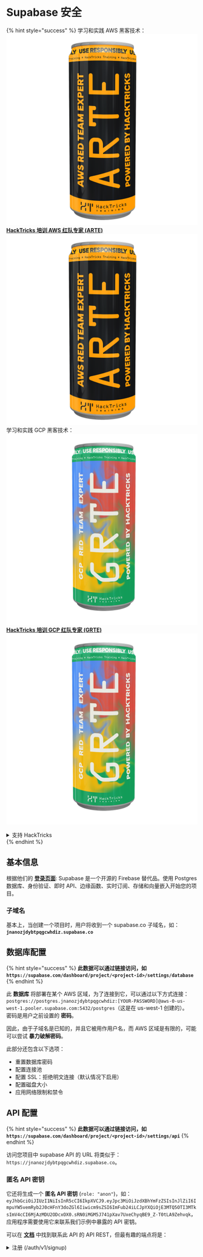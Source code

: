 # Supabase 安全

{% hint style="success" %}
学习和实践 AWS 黑客技术：<img src="../.gitbook/assets/image (1).png" alt="" data-size="line">[**HackTricks 培训 AWS 红队专家 (ARTE)**](https://training.hacktricks.xyz/courses/arte)<img src="../.gitbook/assets/image (1).png" alt="" data-size="line">\
学习和实践 GCP 黑客技术：<img src="../.gitbook/assets/image (2).png" alt="" data-size="line">[**HackTricks 培训 GCP 红队专家 (GRTE)**<img src="../.gitbook/assets/image (2).png" alt="" data-size="line">](https://training.hacktricks.xyz/courses/grte)

<details>

<summary>支持 HackTricks</summary>

* 查看 [**订阅计划**](https://github.com/sponsors/carlospolop)!
* **加入** 💬 [**Discord 群组**](https://discord.gg/hRep4RUj7f) 或 [**Telegram 群组**](https://t.me/peass) 或 **关注** 我们的 **Twitter** 🐦 [**@hacktricks\_live**](https://twitter.com/hacktricks\_live)**.**
* **通过向** [**HackTricks**](https://github.com/carlospolop/hacktricks) 和 [**HackTricks Cloud**](https://github.com/carlospolop/hacktricks-cloud) GitHub 仓库提交 PR 分享黑客技巧。

</details>
{% endhint %}

## 基本信息

根据他们的 [**登录页面**](https://supabase.com/): Supabase 是一个开源的 Firebase 替代品。使用 Postgres 数据库、身份验证、即时 API、边缘函数、实时订阅、存储和向量嵌入开始您的项目。

### 子域名

基本上，当创建一个项目时，用户将收到一个 supabase.co 子域名，如：**`jnanozjdybtpqgcwhdiz.supabase.co`**

## **数据库配置**

{% hint style="success" %}
**此数据可以通过链接访问，如 `https://supabase.com/dashboard/project/<project-id>/settings/database`**
{% endhint %}

此 **数据库** 将部署在某个 AWS 区域，为了连接到它，可以通过以下方式连接：`postgres://postgres.jnanozjdybtpqgcwhdiz:[YOUR-PASSWORD]@aws-0-us-west-1.pooler.supabase.com:5432/postgres`（这是在 us-west-1 创建的）。\
密码是用户之前设置的 **密码**。

因此，由于子域名是已知的，并且它被用作用户名，而 AWS 区域是有限的，可能可以尝试 **暴力破解密码**。

此部分还包含以下选项：

* 重置数据库密码
* 配置连接池
* 配置 SSL：拒绝明文连接（默认情况下启用）
* 配置磁盘大小
* 应用网络限制和禁令

## API 配置

{% hint style="success" %}
**此数据可以通过链接访问，如 `https://supabase.com/dashboard/project/<project-id>/settings/api`**
{% endhint %}

访问您项目中 supabase API 的 URL 将类似于：`https://jnanozjdybtpqgcwhdiz.supabase.co`。

### 匿名 API 密钥

它还将生成一个 **匿名 API 密钥** (`role: "anon"`)，如：`eyJhbGciOiJIUzI1NiIsInR5cCI6IkpXVCJ9.eyJpc3MiOiJzdXBhYmFzZSIsInJlZiI6ImpuYW5vemRyb2J0cHFnY3doZGl6Iiwicm9sZSI6ImFub24iLCJpYXQiOjE3MTQ5OTI3MTksImV4cCI6MjAzMDU2ODcxOX0.sRN0iMGM5J741pXav7UxeChyqBE9_Z-T0tLA9Zehvqk`，应用程序需要使用它来联系我们示例中暴露的 API 密钥。

可以在 [**文档**](https://supabase.com/docs/reference/self-hosting-auth/returns-the-configuration-settings-for-the-gotrue-server) 中找到联系此 API 的 API REST，但最有趣的端点将是：

<details>

<summary>注册 (/auth/v1/signup)</summary>
```
POST /auth/v1/signup HTTP/2
Host: id.io.net
Content-Length: 90
X-Client-Info: supabase-js-web/2.39.2
Sec-Ch-Ua: "Not-A.Brand";v="99", "Chromium";v="124"
Sec-Ch-Ua-Mobile: ?0
Authorization: Bearer eyJhbGciOiJIUzI1NiIsInR5cCI6IkpXVCJ9.eyJpc3MiOiJzdXBhYmFzZSIsInJlZiI6ImpuYW5vemRyb2J0cHFnY3doZGl6Iiwicm9sZSI6ImFub24iLCJpYXQiOjE3MTQ5OTI3MTksImV4cCI6MjAzMDU2ODcxOX0.sRN0iMGM5J741pXav7UxeChyqBE9_Z-T0tLA9Zehvqk
User-Agent: Mozilla/5.0 (Windows NT 10.0; Win64; x64) AppleWebKit/537.36 (KHTML, like Gecko) Chrome/124.0.6367.60 Safari/537.36
Content-Type: application/json;charset=UTF-8
Apikey: eyJhbGciOiJIUzI1NiIsInR5cCI6IkpXVCJ9.eyJpc3MiOiJzdXBhYmFzZSIsInJlZiI6ImpuYW5vemRyb2J0cHFnY3doZGl6Iiwicm9sZSI6ImFub24iLCJpYXQiOjE3MTQ5OTI3MTksImV4cCI6MjAzMDU2ODcxOX0.sRN0iMGM5J741pXav7UxeChyqBE9_Z-T0tLA9Zehvqk
Sec-Ch-Ua-Platform: "macOS"
Accept: */*
Origin: https://cloud.io.net
Sec-Fetch-Site: same-site
Sec-Fetch-Mode: cors
Sec-Fetch-Dest: empty
Referer: https://cloud.io.net/
Accept-Encoding: gzip, deflate, br
Accept-Language: en-GB,en-US;q=0.9,en;q=0.8
Priority: u=1, i

{"email":"test@exmaple.com","password":"SomeCOmplexPwd239."}
```
</details>

<details>

<summary>登录 (/auth/v1/token?grant_type=password)</summary>
```
POST /auth/v1/token?grant_type=password HTTP/2
Host: hypzbtgspjkludjcnjxl.supabase.co
Content-Length: 80
X-Client-Info: supabase-js-web/2.39.2
Sec-Ch-Ua: "Not-A.Brand";v="99", "Chromium";v="124"
Sec-Ch-Ua-Mobile: ?0
Authorization: Bearer eyJhbGciOiJIUzI1NiIsInR5cCI6IkpXVCJ9.eyJpc3MiOiJzdXBhYmFzZSIsInJlZiI6ImpuYW5vemRyb2J0cHFnY3doZGl6Iiwicm9sZSI6ImFub24iLCJpYXQiOjE3MTQ5OTI3MTksImV4cCI6MjAzMDU2ODcxOX0.sRN0iMGM5J741pXav7UxeChyqBE9_Z-T0tLA9Zehvqk
User-Agent: Mozilla/5.0 (Windows NT 10.0; Win64; x64) AppleWebKit/537.36 (KHTML, like Gecko) Chrome/124.0.6367.60 Safari/537.36
Content-Type: application/json;charset=UTF-8
Apikey: eyJhbGciOiJIUzI1NiIsInR5cCI6IkpXVCJ9.eyJpc3MiOiJzdXBhYmFzZSIsInJlZiI6ImpuYW5vemRyb2J0cHFnY3doZGl6Iiwicm9sZSI6ImFub24iLCJpYXQiOjE3MTQ5OTI3MTksImV4cCI6MjAzMDU2ODcxOX0.sRN0iMGM5J741pXav7UxeChyqBE9_Z-T0tLA9Zehvqk
Sec-Ch-Ua-Platform: "macOS"
Accept: */*
Origin: https://cloud.io.net
Sec-Fetch-Site: same-site
Sec-Fetch-Mode: cors
Sec-Fetch-Dest: empty
Referer: https://cloud.io.net/
Accept-Encoding: gzip, deflate, br
Accept-Language: en-GB,en-US;q=0.9,en;q=0.8
Priority: u=1, i

{"email":"test@exmaple.com","password":"SomeCOmplexPwd239."}
```
</details>

所以，每当你发现一个客户使用 supabase 和他们被授予的子域名时（公司可能有一个 CNAME 指向他们的 supabase 子域名），你可以尝试 **使用 supabase API 创建一个新账户**。

### secret / service\_role api keys

一个秘密 API 密钥也会生成，**`role: "service_role"`**。这个 API 密钥应该是秘密的，因为它能够绕过 **行级安全**。

API 密钥看起来像这样：`eyJhbGciOiJIUzI1NiIsInR5cCI6IkpXVCJ9.eyJpc3MiOiJzdXBhYmFzZSIsInJlZiI6ImpuYW5vemRyb2J0cHFnY3doZGl6Iiwicm9sZSI6InNlcnZpY2Vfcm9sZSIsImlhdCI6MTcxNDk5MjcxOSwiZXhwIjoyMDMwNTY4NzE5fQ.0a8fHGp3N_GiPq0y0dwfs06ywd-zhTwsm486Tha7354`

### JWT Secret

一个 **JWT Secret** 也会被生成，以便应用程序可以 **创建和签名自定义 JWT 令牌**。

## 认证

### 注册

{% hint style="success" %}
默认情况下，supabase 将允许 **新用户在你的项目中创建账户**，使用之前提到的 API 端点。
{% endhint %}

然而，这些新账户默认情况下 **需要验证他们的电子邮件地址** 才能登录账户。可以启用 **“允许匿名登录”** 以允许人们在不验证电子邮件地址的情况下登录。这可能会授予对 **意外数据** 的访问（他们获得角色 `public` 和 `authenticated`）。\
这是一个非常糟糕的主意，因为 supabase 按活跃用户收费，因此人们可以创建用户并登录，而 supabase 将为这些用户收费：

<figure><img src="../.gitbook/assets/image (1) (1) (1).png" alt=""><figcaption></figcaption></figure>

### 密码和会话

可以指示最小密码长度（默认情况下），要求（默认情况下不要求）并禁止使用泄露的密码。\
建议 **提高要求，因为默认的要求很弱**。

* 用户会话：可以配置用户会话的工作方式（超时，每个用户 1 个会话...）
* 机器人和滥用保护：可以启用验证码。

### SMTP 设置

可以设置 SMTP 以发送电子邮件。

### 高级设置

* 设置访问令牌的过期时间（默认 3600）
* 设置检测和撤销可能被泄露的刷新令牌和超时
* MFA：指示每个用户可以同时注册多少个 MFA 因子（默认 10）
* 最大直接数据库连接：用于身份验证的最大连接数（默认 10）
* 最大请求持续时间：身份验证请求允许持续的最大时间（默认 10 秒）

## 存储

{% hint style="success" %}
Supabase 允许 **存储文件** 并通过 URL 使其可访问（它使用 S3 存储桶）。
{% endhint %}

* 设置上传文件大小限制（默认 50MB）
* S3 连接通过如下 URL 提供：`https://jnanozjdybtpqgcwhdiz.supabase.co/storage/v1/s3`
* 可以 **请求 S3 访问密钥**，由 `access key ID`（例如 `a37d96544d82ba90057e0e06131d0a7b`）和 `secret access key`（例如 `58420818223133077c2cec6712a4f909aec93b4daeedae205aa8e30d5a860628`）组成。

## 边缘函数

可以在 supabase 中 **存储秘密**，这些秘密将 **通过边缘函数访问**（可以从网页创建和删除，但无法直接访问其值）。

{% hint style="success" %}
学习和实践 AWS 黑客技术：<img src="../.gitbook/assets/image (1).png" alt="" data-size="line">[**HackTricks 培训 AWS 红队专家 (ARTE)**](https://training.hacktricks.xyz/courses/arte)<img src="../.gitbook/assets/image (1).png" alt="" data-size="line">\
学习和实践 GCP 黑客技术：<img src="../.gitbook/assets/image (2).png" alt="" data-size="line">[**HackTricks 培训 GCP 红队专家 (GRTE)**<img src="../.gitbook/assets/image (2).png" alt="" data-size="line">](https://training.hacktricks.xyz/courses/grte)

<details>

<summary>支持 HackTricks</summary>

* 查看 [**订阅计划**](https://github.com/sponsors/carlospolop)!
* **加入** 💬 [**Discord 群组**](https://discord.gg/hRep4RUj7f) 或 [**电报群组**](https://t.me/peass) 或 **关注** 我们的 **Twitter** 🐦 [**@hacktricks\_live**](https://twitter.com/hacktricks\_live)**.**
* **通过向** [**HackTricks**](https://github.com/carlospolop/hacktricks) 和 [**HackTricks Cloud**](https://github.com/carlospolop/hacktricks-cloud) github 仓库提交 PR 来分享黑客技巧。

</details>
{% endhint %}
